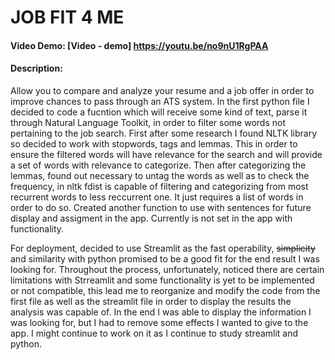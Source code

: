 # JOB FIT 4 ME
#### Video Demo: [Video - demo] <https://youtu.be/no9nU1RgPAA>
#### Description:
Allow you to compare and analyze your resume and a job offer in order to improve chances to pass through an ATS system.
In the first python file I decided to code a fucntion which will receive some kind of text, parse it through Natural Language Toolkit, in order to filter some words not pertaining to the job search.
  First after some research I found NLTK library so decided to work with stopwords, tags and lemmas. This in order to ensure the filtered words will have relevance for the search and will provide a set of words with relevance to categorize.
  Then after categorizing the lemmas, found out necessary to untag the words as well as to check the frequency, in nltk fdist is capable of filtering and categorizing from most recurrent words to less reccurrent one. It just requires a list of words in order to do so.
  Created another function to use with sentences for future display and assigment in the app. Currently is not set in the app with functionality.
  
  For deployment, decided to use Streamlit as the fast operability, ~~simplicity~~ and similarity with python promised to be a good fit for the end result I was looking for.
  Throughout the process, unfortunately, noticed there are certain limitations with Strreamlit and some functionality is yet to be implemented or not compatible, this lead me to reorganize and modify the code from the first file as well as the streamlit file in order to display the results the analysis was capable of.
  In the end I was able to display the information I was looking for, but I had to remove some effects I wanted to give to the app. I might continue to work on it as I continue to study streamlit and python.
